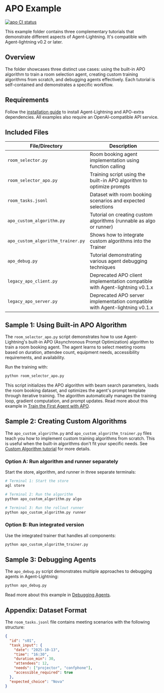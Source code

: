 # APO Example

[![apo CI status](https://github.com/microsoft/agent-lightning/actions/workflows/examples-apo.yml/badge.svg)](https://github.com/microsoft/agent-lightning/actions/workflows/examples-apo.yml)

This example folder contains three complementary tutorials that demonstrate different aspects of Agent-Lightning. It's compatible with Agent-lightning v0.2 or later.

## Overview

The folder showcases three distinct use cases: using the built-in APO algorithm to train a room selection agent, creating custom training algorithms from scratch, and debugging agents effectively. Each tutorial is self-contained and demonstrates a specific workflow.

## Requirements

Follow the [installation guide](../../docs/tutorials/installation.md) to install Agent-Lightning and APO-extra dependencies. All examples also require an OpenAI-compatible API service.

## Included Files

| File/Directory | Description |
|----------------|-------------|
| `room_selector.py` | Room booking agent implementation using function calling |
| `room_selector_apo.py` | Training script using the built-in APO algorithm to optimize prompts |
| `room_tasks.jsonl` | Dataset with room booking scenarios and expected selections |
| `apo_custom_algorithm.py` | Tutorial on creating custom algorithms (runnable as algo or runner) |
| `apo_custom_algorithm_trainer.py` | Shows how to integrate custom algorithms into the Trainer |
| `apo_debug.py` | Tutorial demonstrating various agent debugging techniques |
| `legacy_apo_client.py` | Deprecated APO client implementation compatible with Agent-lightning v0.1.x |
| `legacy_apo_server.py` | Deprecated APO server implementation compatible with Agent-lightning v0.1.x |

## Sample 1: Using Built-in APO Algorithm

The `room_selector_apo.py` script demonstrates how to use Agent-Lightning's built-in APO (Asynchronous Prompt Optimization) algorithm to train a room booking agent. The agent learns to select meeting rooms based on duration, attendee count, equipment needs, accessibility requirements, and availability.

Run the training with:

```bash
python room_selector_apo.py
```

This script initializes the APO algorithm with beam search parameters, loads the room booking dataset, and optimizes the agent's prompt template through iterative training. The algorithm automatically manages the training loop, gradient computation, and prompt updates. Read more about this example in [Train the First Agent with APO](../../docs/how-to/train-first-agent.md).

## Sample 2: Creating Custom Algorithms

The `apo_custom_algorithm.py` and `apo_custom_algorithm_trainer.py` files teach you how to implement custom training algorithms from scratch. This is useful when the built-in algorithms don't fit your specific needs. See [Custom Algorithm tutorial](../../docs/how-to/write-first-algorithm.md) for more details.

### Option A: Run algorithm and runner separately

Start the store, algorithm, and runner in three separate terminals:

```bash
# Terminal 1: Start the store
agl store

# Terminal 2: Run the algorithm
python apo_custom_algorithm.py algo

# Terminal 3: Run the rollout runner
python apo_custom_algorithm.py runner
```

### Option B: Run integrated version

Use the integrated trainer that handles all components:

```bash
python apo_custom_algorithm_trainer.py
```

## Sample 3: Debugging Agents

The `apo_debug.py` script demonstrates multiple approaches to debugging agents in Agent-Lightning:

```bash
python apo_debug.py
```

Read more about this example in [Debugging Agents](../../docs/tutorials/debug.md).

## Appendix: Dataset Format

The `room_tasks.jsonl` file contains meeting scenarios with the following structure:

```json
{
  "id": "s01",
  "task_input": {
    "date": "2025-10-13",
    "time": "16:30",
    "duration_min": 30,
    "attendees": 12,
    "needs": ["projector", "confphone"],
    "accessible_required": true
  },
  "expected_choice": "Nova"
}
```
